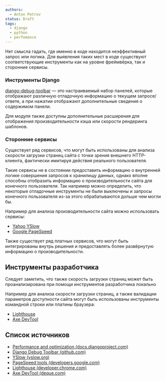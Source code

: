 ```yaml
---
authors:
  - Anton Petrov
status: Draft
tags:
  - django
  - python
  - perfomance
---
```

Нет смысла гадать, где именно в коде находится неэффективный запрос или логика. Для 
выявления таких мест в коде существуют соответствующие инструменты как на уровне фреймвёрка, так и сторонние сервисы.

### Инструменты Django

[django-debug-toolbar](https://github.com/jazzband/django-debug-toolbar) — это настраиваемый набор панелей, которые отображают различную отладочную информацию о текущем запросе/ответе, а при нажатии отображают дополнительные сведения о содержимом панели.

Для модуля также доступны дополнительные расширения для отображения производительности кэша или скорости рендеринга шаблонов.

### Сторонние сервисы

Существует ряд сервисов, что могут быть использованы для анализа скорости загрузки страниц сайта с точки зрения внешнего HTTP-клиента, фактически имитируя действия реального пользователя.

Такие сервисы не в состоянии предоставить информацию о внутренней логике совершения запросов к хранилищу данных, однако вполне способны отобразить информацию о производительности сайта для конечного пользователя. Так например можно определить, что некоторые отладочные инструменты не были выключены и запросы конечного пользователя из-за этого обрабатываются дольше чем могли бы.

Например для анализа производительности сайта можно использовать сервисы:

- [Yahoo YSlow](https://yslow.org/)
- [Google PageSpeed](https://developers.google.com/speed/)

Также существует ряд платных сервисов, что могут быть интегрированы внутрь решения и предоставлять более развёрнутую информацию о производительности. 

## Инструменты разработчика

Следует заметить, что также скорость загрузки страниц может быть проанализирована при помощи инструментов разработчика локально

Например для анализа скорости загрузки страниц, а также валидации параметров доступности сайта могут быть использованы инструменты командной строки или платины браузера:

- [Lighthouse](https://developer.chrome.com/docs/lighthouse/overview/)
- [Axe DevTool](https://www.deque.com/axe/devtools/)

## Список источников

- [Performance and optimization (docs.djangoproject.com)](https://docs.djangoproject.com/en/4.2/topics/performance/)
- [Django Debug Toolbar (github.com)](https://github.com/jazzband/django-debug-toolbar)
- [YSlow (yslow.org)](https://yslow.org/)
- [PageSpeed tools (developers.google.com)](https://developers.google.com/speed/)
- [Lighthouse (developer.chrome.com)](https://developer.chrome.com/docs/lighthouse/overview/)
- [Axe DevTool (deque.com)](https://www.deque.com/axe/devtools/)
 